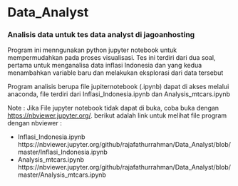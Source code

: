 # Data_Analyst
### Analisis data untuk tes data analyst di jagoanhosting
Program ini menngunakan python jupyter notebook untuk mempermudahkan pada proses visualisasi.
Tes ini terdiri dari dua soal, pertama untuk menganalisa data inflasi Indonesia dan yang kedua menambahkan variable baru dan melakukan eksplorasi dari data tersebut

Program analisis berupa file jupiternotebook (.ipynb) dapat di akses melalui anaconda,
file terdiri dari Inflasi_Indonesia.ipynb dan Analysis_mtcars.ipynb

Note :
Jika File jupyter notebook tidak dapat di buka, coba buka dengan https://nbviewer.jupyter.org/.
berikut adalah link untuk melihat file program dengan nbviewer :
<ul>
<li>Inflasi_Indonesia.ipynb https://nbviewer.jupyter.org/github/rajafathurrahman/Data_Analyst/blob/master/Inflasi_Indonesia.ipynb</li>
<li>Analysis_mtcars.ipynb https://nbviewer.jupyter.org/github/rajafathurrahman/Data_Analyst/blob/master/Analysis_mtcars.ipynb</li>
</ul>
